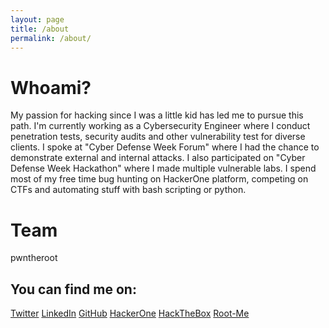 ```yaml
---
layout: page
title: /about
permalink: /about/
---
```


# Whoami?

My passion for hacking since I was a little kid has led me to pursue this path. I'm currently working as a Cybersecurity Engineer where I conduct penetration tests, security audits and other vulnerability test for diverse clients. I spoke at "Cyber Defense Week Forum" where I had the chance to demonstrate external and internal attacks. I also participated on "Cyber Defense Week Hackathon" where I made multiple vulnerable labs. I spend most of my free time bug hunting on HackerOne platform, competing on CTFs and automating stuff with bash scripting or python.

# Team
pwntheroot

## You can find me on:

[Twitter](https://twitter.com/spenkkkkk)
[LinkedIn](https://linkedin.com/in/arbensshala)
[GitHub](https://github.com/spenkk)
[HackerOne](https://hackerone.com/arbenn)
[HackTheBox](https://www.hackthebox.eu/profile/19869)
[Root-Me](https://www.root-me.org/spenkk)
